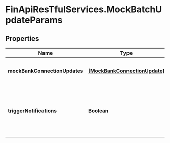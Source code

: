 # FinApiResTfulServices.MockBatchUpdateParams

## Properties
Name | Type | Description | Notes
------------ | ------------- | ------------- | -------------
**mockBankConnectionUpdates** | [**[MockBankConnectionUpdate]**](MockBankConnectionUpdate.md) | List of mock bank connection updates | 
**triggerNotifications** | **Boolean** | Whether this call should trigger the dispatching of notifications. Default is 'false'. | [optional] [default to false]


